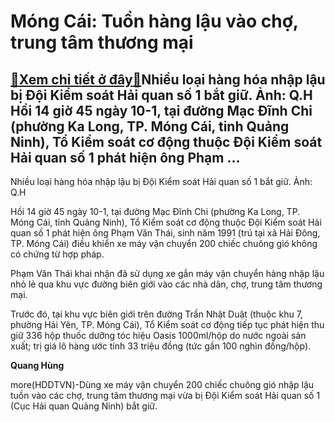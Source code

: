 Móng Cái: Tuồn hàng lậu vào chợ, trung tâm thương mại
=====================================================

[:gift:Xem chi tiết ở đây:gift:](https://hddtvn.com/mong-cai-tuon-hang-lau-vao-cho-trung-tam-thuong-mai/)Nhiều loại hàng hóa nhập lậu bị Đội Kiểm soát Hải quan số 1 bắt giữ. Ảnh: Q.H Hồi 14 giờ 45 ngày 10-1, tại đường Mạc Đĩnh Chi (phường Ka Long, TP. Móng Cái, tỉnh Quảng Ninh), Tổ Kiểm soát cơ động thuộc Đội Kiểm soát Hải quan số 1 phát hiện ông Phạm …
----------------------------------------------------------------------------------------------------------------------------------------------------------------------------------------------------------------------------------------------------------







 






 Nhiều loại hàng hóa nhập lậu bị Đội Kiểm soát Hải quan số 1 bắt giữ. Ảnh: Q.H 



Hồi 14 giờ 45 ngày 10-1, tại đường Mạc Đĩnh Chi (phường Ka Long, TP. Móng Cái, tỉnh Quảng Ninh), Tổ Kiểm soát cơ động thuộc Đội Kiểm soát Hải quan số 1 phát hiện ông Phạm Văn Thái, sinh năm 1991 (trú tại xã Hải Đông, TP. Móng Cái) điều khiển xe máy vận chuyển 200 chiếc chuông gió không có chứng từ hợp pháp.


 Phạm Văn Thái khai nhận đã sử dụng xe gắn máy vận chuyển hàng nhập lậu nhỏ lẻ qua khu vực đường biên giới vào các nhà dân, chợ, trung tâm thương mại.


 Trước đó, tại khu vực biên giới trên đường Trần Nhật Duật (thuộc khu 7, phường Hải Yên, TP. Móng Cái), Tổ Kiểm soát cơ động tiếp tục phát hiện thu giữ 336 hộp thuốc dưỡng tóc hiệu Oasis 1000ml/hộp do nước ngoài sản xuất; trị giá lô hàng ước tính 33 triệu đồng (tức gần 100 nghìn đồng/hộp).






**Quang Hùng**



more(HDDTVN)-Dùng xe máy vận chuyển 200 chiếc chuông gió nhập lậu tuồn vào các chợ, trung tâm thương mại vừa bị Đội Kiểm soát Hải quan số 1 (Cục Hải quan Quảng Ninh) bắt giữ.

